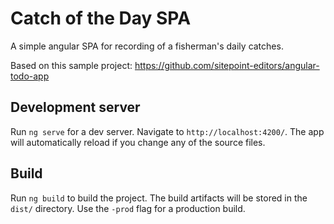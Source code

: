 # Catch of the Day SPA

A simple angular SPA for recording of a fisherman's daily catches.

Based on this sample project: https://github.com/sitepoint-editors/angular-todo-app



## Development server

Run `ng serve` for a dev server. Navigate to `http://localhost:4200/`. The app will automatically reload if you change any of the source files.

## Build

Run `ng build` to build the project. The build artifacts will be stored in the `dist/` directory. Use the `-prod` flag for a production build.


